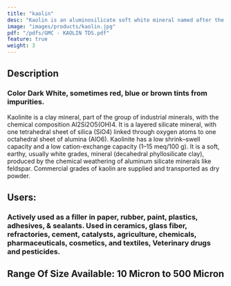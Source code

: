 ```yaml
---
title: "kaolin"
desc: "Kaolin is an aluminosilicate soft white mineral named after the hill in China (Kao-ling) from which it was mined for centuries. In its natural state kaolin is a white, soft powder consisting principally of the mineral kaolinite, and varying amounts of other minerals such as muscovite, quartz, feldspar, and anatase."
image: "images/products/kaolin.jpg"
pdf: "/pdfs/GMC - KAOLIN TDS.pdf"
feature: true
weight: 3
---
```

## Description
### Color Dark White, sometimes red, blue or brown tints from impurities.
Kaolinite is a clay mineral, part of the group of industrial minerals, with the chemical composition Al2Si2O5(OH)4.
It is a layered silicate mineral, with one tetrahedral sheet of silica (SiO4) linked through oxygen atoms to one octahedral sheet of alumina (AlO6).
Kaolinite has a low shrink–swell capacity and a low cation-exchange capacity (1–15 meq/100 g). It is a soft, earthy, usually white grades,
mineral (decahedral phyllosilicate clay), produced by the chemical weathering of aluminum silicate minerals like feldspar.
Commercial grades of kaolin are supplied and transported as dry powder.
 

## Users:
### Actively used as a filler in paper, rubber, paint, plastics, adhesives, & sealants. Used in ceramics, glass fiber, refractories, cement, catalysts, agriculture, chemicals, pharmaceuticals, cosmetics, and textiles, Veterinary drugs and pesticides.
 

## Range Of Size Available: 10 Micron  to  500 Micron
